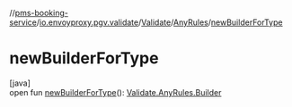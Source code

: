 //[pms-booking-service](../../../../index.md)/[io.envoyproxy.pgv.validate](../../index.md)/[Validate](../index.md)/[AnyRules](index.md)/[newBuilderForType](new-builder-for-type.md)

# newBuilderForType

[java]\
open fun [newBuilderForType](new-builder-for-type.md)(): [Validate.AnyRules.Builder](-builder/index.md)